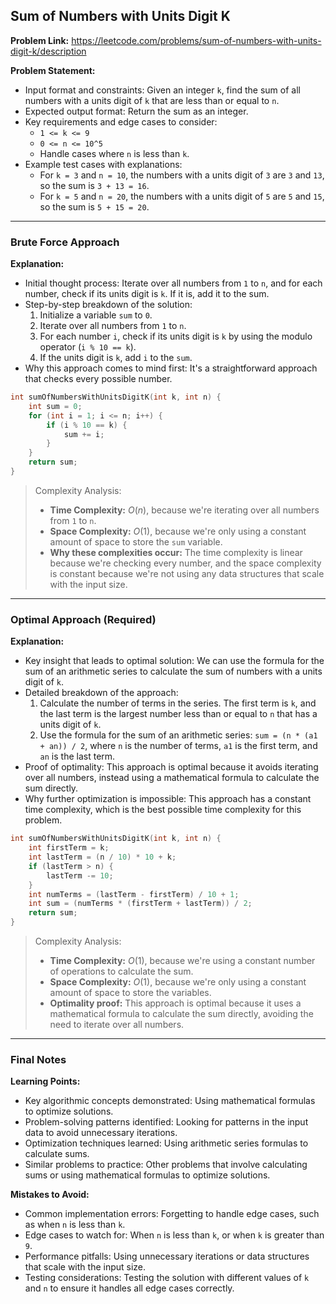 ## Sum of Numbers with Units Digit K
**Problem Link:** https://leetcode.com/problems/sum-of-numbers-with-units-digit-k/description

**Problem Statement:**
- Input format and constraints: Given an integer `k`, find the sum of all numbers with a units digit of `k` that are less than or equal to `n`.
- Expected output format: Return the sum as an integer.
- Key requirements and edge cases to consider: 
  - `1 <= k <= 9`
  - `0 <= n <= 10^5`
  - Handle cases where `n` is less than `k`.
- Example test cases with explanations:
  - For `k = 3` and `n = 10`, the numbers with a units digit of `3` are `3` and `13`, so the sum is `3 + 13 = 16`.
  - For `k = 5` and `n = 20`, the numbers with a units digit of `5` are `5` and `15`, so the sum is `5 + 15 = 20`.

---

### Brute Force Approach
**Explanation:**
- Initial thought process: Iterate over all numbers from `1` to `n`, and for each number, check if its units digit is `k`. If it is, add it to the sum.
- Step-by-step breakdown of the solution:
  1. Initialize a variable `sum` to `0`.
  2. Iterate over all numbers from `1` to `n`.
  3. For each number `i`, check if its units digit is `k` by using the modulo operator (`i % 10 == k`).
  4. If the units digit is `k`, add `i` to the `sum`.
- Why this approach comes to mind first: It's a straightforward approach that checks every possible number.

```cpp
int sumOfNumbersWithUnitsDigitK(int k, int n) {
    int sum = 0;
    for (int i = 1; i <= n; i++) {
        if (i % 10 == k) {
            sum += i;
        }
    }
    return sum;
}
```

> Complexity Analysis:
> - **Time Complexity:** $O(n)$, because we're iterating over all numbers from `1` to `n`.
> - **Space Complexity:** $O(1)$, because we're only using a constant amount of space to store the `sum` variable.
> - **Why these complexities occur:** The time complexity is linear because we're checking every number, and the space complexity is constant because we're not using any data structures that scale with the input size.

---

### Optimal Approach (Required)
**Explanation:**
- Key insight that leads to optimal solution: We can use the formula for the sum of an arithmetic series to calculate the sum of numbers with a units digit of `k`.
- Detailed breakdown of the approach:
  1. Calculate the number of terms in the series. The first term is `k`, and the last term is the largest number less than or equal to `n` that has a units digit of `k`.
  2. Use the formula for the sum of an arithmetic series: `sum = (n * (a1 + an)) / 2`, where `n` is the number of terms, `a1` is the first term, and `an` is the last term.
- Proof of optimality: This approach is optimal because it avoids iterating over all numbers, instead using a mathematical formula to calculate the sum directly.
- Why further optimization is impossible: This approach has a constant time complexity, which is the best possible time complexity for this problem.

```cpp
int sumOfNumbersWithUnitsDigitK(int k, int n) {
    int firstTerm = k;
    int lastTerm = (n / 10) * 10 + k;
    if (lastTerm > n) {
        lastTerm -= 10;
    }
    int numTerms = (lastTerm - firstTerm) / 10 + 1;
    int sum = (numTerms * (firstTerm + lastTerm)) / 2;
    return sum;
}
```

> Complexity Analysis:
> - **Time Complexity:** $O(1)$, because we're using a constant number of operations to calculate the sum.
> - **Space Complexity:** $O(1)$, because we're only using a constant amount of space to store the variables.
> - **Optimality proof:** This approach is optimal because it uses a mathematical formula to calculate the sum directly, avoiding the need to iterate over all numbers.

---

### Final Notes

**Learning Points:**
- Key algorithmic concepts demonstrated: Using mathematical formulas to optimize solutions.
- Problem-solving patterns identified: Looking for patterns in the input data to avoid unnecessary iterations.
- Optimization techniques learned: Using arithmetic series formulas to calculate sums.
- Similar problems to practice: Other problems that involve calculating sums or using mathematical formulas to optimize solutions.

**Mistakes to Avoid:**
- Common implementation errors: Forgetting to handle edge cases, such as when `n` is less than `k`.
- Edge cases to watch for: When `n` is less than `k`, or when `k` is greater than `9`.
- Performance pitfalls: Using unnecessary iterations or data structures that scale with the input size.
- Testing considerations: Testing the solution with different values of `k` and `n` to ensure it handles all edge cases correctly.